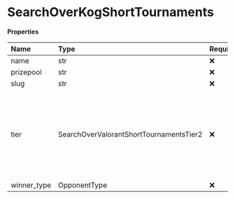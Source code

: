 # SearchOverKogShortTournaments

**Properties**

| Name        | Type                                    | Required | Description                                                                                                  |
| :---------- | :-------------------------------------- | :------- | :----------------------------------------------------------------------------------------------------------- |
| name        | str                                     | ❌       |                                                                                                              |
| prizepool   | str                                     | ❌       |                                                                                                              |
| slug        | str                                     | ❌       |                                                                                                              |
| tier        | SearchOverValorantShortTournamentsTier2 | ❌       | The tier of the tournament, ranging from 'S' to 'Unranked'. Ranking 'S' > 'A' > 'B' > 'C' > 'D' > 'Unranked' |
| winner_type | OpponentType                            | ❌       |                                                                                                              |

<!-- This file was generated by liblab | https://liblab.com/ -->
